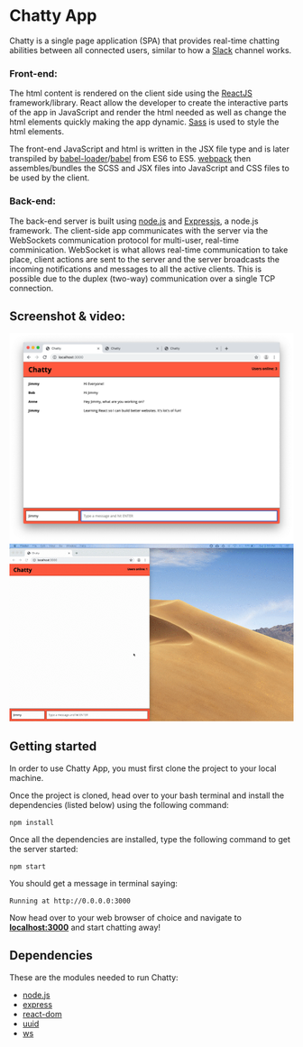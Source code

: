 # Chatty App

Chatty is a single page application (SPA) that provides real-time chatting abilities between all connected users, similar to how a [Slack](https://slack.com/intl/en-ca/) channel works. 

### Front-end:
The html content is rendered on the client side using the [ReactJS](https://reactjs.org/) framework/library. React allow the developer to create the interactive parts of the app in JavaScript and render the html  needed as well as change the html elements quickly making the app dynamic. [Sass](https://sass-lang.com/) is used to style the html elements. 

The front-end JavaScript and html is written in the JSX file type and is later transpiled by [babel-loader](https://webpack.js.org/loaders/babel-loader/)/[babel](https://babeljs.io/) from ES6 to ES5. [webpack](https://webpack.js.org/) then assembles/bundles the SCSS and JSX files into JavaScript and CSS files to be used by the client.

### Back-end:
The back-end server is built using [node.js](https://nodejs.org) and [Expressjs](https://expressjs.com/), a node.js framework. The client-side app communicates with the server via the WebSockets communication protocol for multi-user, real-time comminication. WebSocket is what allows real-time communication to take place, client actions are sent to the server and the server broadcasts the incoming notifications and messages to all the active clients. This is possible due to the duplex (two-way) communication over a single TCP connection.

## Screenshot & video:

<img src="./pictures/screenshot-convo.png" width="800">


<img src="./pictures/short-demo.gif" width="800">


## Getting started

In order to use  Chatty App, you must first clone the project to your local machine.

Once the project is cloned, head over to your bash terminal and install the dependencies (listed below) using the following command:

```
npm install
```

Once all the dependencies are installed, type the following command to get the server started:

```
npm start
```

You should get a message in terminal saying:
```
Running at http://0.0.0.0:3000
```

Now head over to your web browser of choice and navigate to <strong><localhost:3000></strong> and start chatting away!

## Dependencies

These are the modules needed to run Chatty:

- [node.js](https://nodejs.org)
- [express](https://www.npmjs.com/package/express)
- [react-dom](https://www.npmjs.com/package/react-dom)
- [uuid](https://www.npmjs.com/package/uuid)
- [ws](https://www.npmjs.com/package/ws)